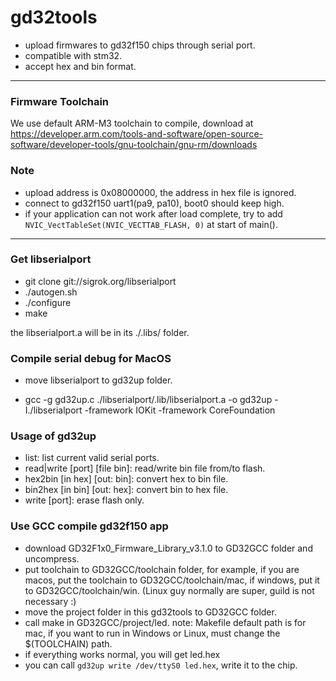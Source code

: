# gd32tools

- upload firmwares to gd32f150 chips through serial port.
- compatible with stm32.
- accept hex and bin format.

----------------------------

### Firmware Toolchain

We use default ARM-M3 toolchain to compile, download at https://developer.arm.com/tools-and-software/open-source-software/developer-tools/gnu-toolchain/gnu-rm/downloads

### Note

- upload address is 0x08000000, the address in hex file is ignored.
- connect to gd32f150 uart1(pa9, pa10), boot0 should keep high.
- if your application can not work after load complete, try to add `NVIC_VectTableSet(NVIC_VECTTAB_FLASH, 0)` at start of main().

----------------------------

### Get libserialport

- git clone git://sigrok.org/libserialport
- ./autogen.sh
- ./configure
- make

the libserialport.a will be in its ./.libs/ folder.


### Compile serial debug for MacOS

- move libserialport to gd32up folder.

- gcc -g gd32up.c ./libserialport/.lib/libserialport.a -o gd32up -I./libserialport -framework IOKit -framework CoreFoundation


### Usage of gd32up

- list: list current valid serial ports.
- read|write [port] [file bin]: read/write bin file from/to flash.
- hex2bin [in hex] [out: bin]: convert hex to bin file.
- bin2hex [in bin] [out: hex]: convert bin to hex file.
- write [port]: erase flash only.

### Use GCC compile gd32f150 app

- download GD32F1x0_Firmware_Library_v3.1.0 to GD32GCC folder and uncompress.
- put toolchain to GD32GCC/toolchain folder, for example, if you are macos, put the toolchain to GD32GCC/toolchain/mac, if windows, put it to GD32GCC/toolchain/win. (Linux guy normally are super, guild is not necessary :)
- move the project folder in this gd32tools to GD32GCC folder.
- call make in GD32GCC/project/led. note: Makefile default path is for mac, if you want to run in Windows or Linux, must change the $(TOOLCHAIN) path.
- if everything works normal, you will get led.hex
- you can call `gd32up write /dev/ttyS0 led.hex`, write it to the chip. 


